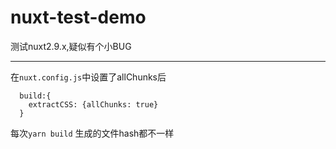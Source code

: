 # nuxt-test-demo
测试nuxt2.9.x,疑似有个小BUG

<hr/>

在`nuxt.config.js`中设置了allChunks后
```
  build:{
    extractCSS: {allChunks: true}
  }
```
每次`yarn build` 生成的文件hash都不一样